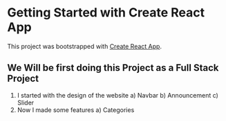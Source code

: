 # Getting Started with Create React App

This project was bootstrapped with [Create React App](https://github.com/facebook/create-react-app).

## We Will be first doing this Project as a Full Stack Project 

1. I started with the design of the website
   a) Navbar
   b) Announcement
   c) Slider
2. Now I made some features 
   a) Categories
   
      
